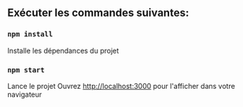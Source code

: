 ## Exécuter les commandes suivantes:

### `npm install`

Installe les dépendances du projet

### `npm start`

Lance le projet 
Ouvrez [http://localhost:3000](http://localhost:3000) pour l'afficher dans votre navigateur